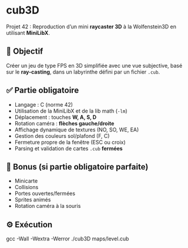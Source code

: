 # cub3D

Projet 42 : Reproduction d’un mini **raycaster 3D** à la Wolfenstein3D en utilisant **MiniLibX**.

## 🎯 Objectif

Créer un jeu de type FPS en 3D simplifiée avec une vue subjective, basé sur le **ray-casting**, dans un labyrinthe défini par un fichier `.cub`.

## ✅ Partie obligatoire

- Langage : C (norme 42)
- Utilisation de la MiniLibX et de la lib math (`-lm`)
- Déplacement : touches **W, A, S, D**
- Rotation caméra : **flèches gauche/droite**
- Affichage dynamique de textures (NO, SO, WE, EA)
- Gestion des couleurs sol/plafond (F, C)
- Fermeture propre de la fenêtre (ESC ou croix)
- Parsing et validation de cartes `.cub` **fermées**

## 🧨 Bonus (si partie obligatoire parfaite)

- Minicarte
- Collisions
- Portes ouvertes/fermées
- Sprites animés
- Rotation caméra à la souris

## ⚙️ Exécution

gcc -Wall -Wextra -Werror ./cub3D maps/level.cub
